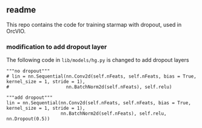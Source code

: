 ## readme

This repo contains the code for training starmap with dropout, used in OrcVIO.

### modification to add dropout layer

The following code in `lib/models/hg.py` is changed to add dropout layers

```
"""no dropout"""
# lin = nn.Sequential(nn.Conv2d(self.nFeats, self.nFeats, bias = True, kernel_size = 1, stride = 1),
#                     nn.BatchNorm2d(self.nFeats), self.relu)

"""add dropout"""
lin = nn.Sequential(nn.Conv2d(self.nFeats, self.nFeats, bias = True, kernel_size = 1, stride = 1),
                    nn.BatchNorm2d(self.nFeats), self.relu, nn.Dropout(0.5))
```
